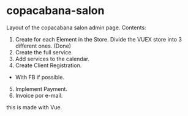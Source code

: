 # copacabana-salon

Layout of the copacabana salon admin page.
Contents:

1. Create for each Element in the Store.
   Divide the VUEX store into 3 different ones. (Done)
2. Create the full service.
3. Add services to the calendar.
4. Create Client Registration.
-   With FB if possible.
5. Implement Payment.
6. Invoice por e-mail.

this is made with Vue.
